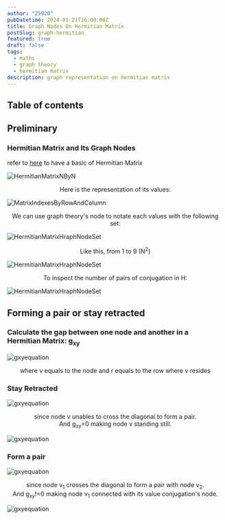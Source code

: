 ```yaml
---
author: "25920"
pubDatetime: 2024-01-21T16:00:00Z
title: Graph Nodes On Hermitian Matrix
postSlug: graph-hermitian
featured: true
draft: false
tags:
  - maths
  - graph theory
  - hermitian matrix
description: graph representation on hermitian matrix
---
```


## Table of contents

## Preliminary

### Hermitian Matrix and Its Graph Nodes

refer to [here](https://25920-dialogue.netlify.app/posts/complex-quanternion-hermitian-conjugate#hermitian-transpose) to have a basic of Hermitian Matrix

![HermitianMatrixNByN](https://bafybeiajk3y33ds3ydjtsszlwie3745yiv74nt6fa2aloxrzwwytk3lkcm.ipfs.nftstorage.link/a.png)

<div style="text-align:center">Here is the representation of its values:</div>

![MatrixIndexesByRowAndColumn](https://bafybeiajk3y33ds3ydjtsszlwie3745yiv74nt6fa2aloxrzwwytk3lkcm.ipfs.nftstorage.link/b.png)

<div style="text-align:center">We can use graph theory's node to notate each values with the following set:</div>

![HermitianMatrixHraphNodeSet](https://bafybeiajk3y33ds3ydjtsszlwie3745yiv74nt6fa2aloxrzwwytk3lkcm.ipfs.nftstorage.link/c.png)

<div style="text-align:center">Like this, from 1 to 9 (N<sup>2</sup>)</div>

![HermitianMatrixHraphNodeSet](https://bafybeiajk3y33ds3ydjtsszlwie3745yiv74nt6fa2aloxrzwwytk3lkcm.ipfs.nftstorage.link/d.png)

<div style="text-align:center">To inspect the number of pairs of conjugation in H:</div>

![HermitianMatrixHraphNodeSet](https://bafybeiajk3y33ds3ydjtsszlwie3745yiv74nt6fa2aloxrzwwytk3lkcm.ipfs.nftstorage.link/e.png)

## Forming a pair or stay retracted

### Calculate the gap between one node and another in a Hermitian Matrix: g<sub>xy<sub>

![gxyequation](https://bafybeiajk3y33ds3ydjtsszlwie3745yiv74nt6fa2aloxrzwwytk3lkcm.ipfs.nftstorage.link/f.png)

<div style="text-align:center">where v equals to the node and r equals to the row where v resides</div>

### Stay Retracted

![gxyequation](https://bafybeiajk3y33ds3ydjtsszlwie3745yiv74nt6fa2aloxrzwwytk3lkcm.ipfs.nftstorage.link/g.png)

<div style="text-align:center">since node v unables to cross the diagonal to form a pair.</div>

<div style="text-align:center">And g<sub>xy</sub>=0 making node v standing still.</div>

![gxyequation](https://bafybeiajk3y33ds3ydjtsszlwie3745yiv74nt6fa2aloxrzwwytk3lkcm.ipfs.nftstorage.link/h.png)

### Form a pair

![gxyequation](https://bafybeiajk3y33ds3ydjtsszlwie3745yiv74nt6fa2aloxrzwwytk3lkcm.ipfs.nftstorage.link/i.png)

<div style="text-align:center">since node v<sub>1</sub> crosses the diagonal to form a pair with node v<sub>2</sub>.</div>

<div style="text-align:center">And g<sub>xy</sub>!=0 making node v<sub>1</sub> connected with its value conjugation's node.</div>

![gxyequation](https://bafybeiajk3y33ds3ydjtsszlwie3745yiv74nt6fa2aloxrzwwytk3lkcm.ipfs.nftstorage.link/j.png)
